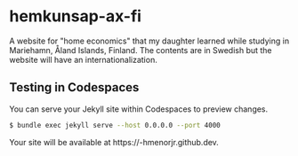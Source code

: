# hemkunsap-ax-fi
A website for "home economics" that my daughter learned while studying in Mariehamn, Åland Islands, Finland. The contents are in Swedish but the website will have an internationalization.

## Testing in Codespaces
You can serve your Jekyll site within Codespaces to preview changes.

```sh
$ bundle exec jekyll serve --host 0.0.0.0 --port 4000
```
Your site will be available at https://<codespace-name>-hmenorjr.github.dev.